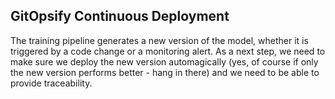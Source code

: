 ## GitOpsify Continuous Deployment

The training pipeline generates a new version of the model, whether it is triggered by a code change or a monitoring alert. As a next step, we need to make sure we deploy the new version automagically (yes, of course if only the new version performs better - hang in there) and we need to be able to provide traceability. 
